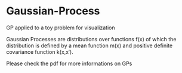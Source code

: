 # Gaussian-Process
GP applied to a toy problem for visualization


Gaussian Processes are distributions over functions f(x) of which the distribution is defined by a mean function m(x) and positive definite covariance function k(x,x′).

Please check the pdf for more informations on GPs
